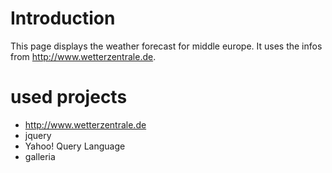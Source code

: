 # Introduction
This page displays the weather forecast for middle europe. It uses the infos from http://www.wetterzentrale.de.

# used projects
* http://www.wetterzentrale.de
* jquery
* Yahoo! Query Language
* galleria  